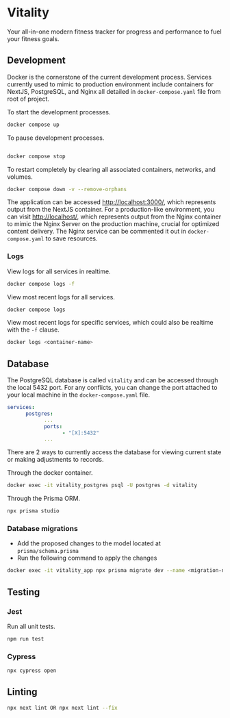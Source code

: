 # Vitality

Your all-in-one modern fitness tracker for progress and performance to fuel your fitness goals.

## Development

Docker is the cornerstone of the current development process. Services currently used to mimic to production environment include containers for NextJS, PostgreSQL, and Nginx all detailed in `docker-compose.yaml` file from root of project.

To start the development processes.

``` bash
docker compose up 
```

To pause development processes.

```bash

docker compose stop
```

To restart completely by clearing all associated containers, networks, and volumes.

```bash
docker compose down -v --remove-orphans 
```

The application can be accessed [http://localhost:3000/](http://localhost:3000/), which represents output from the NextJS container. For a production-like environment, you can visit [http://localhost/](http://localhost/), which represents output from the Nginx container to mimic the Nginx Server on the production machine, crucial for optimized content delivery. The Nginx service can be commented it out in `docker-compose.yaml` to save resources.

### Logs

View logs for all services in realtime.

```bash
docker compose logs -f
```

View most recent logs for all services.

```bash
docker compose logs 
```

View most recent logs for specific services, which could also be realtime with the `-f` clause.

```bash
docker logs <container-name> 
```

## Database

The PostgreSQL database is called `vitality` and can be accessed through the local 5432 port. For any conflicts, you can change the port attached to your local machine in the `docker-compose.yaml` file.

``` yaml
services:
      postgres:   
            ...
            ports:
                  - "[X]:5432"
            ...
```

There are 2 ways to currently access the database for viewing current state or making adjustments to records.

Through the docker container.

``` bash
docker exec -it vitality_postgres psql -U postgres -d vitality
```

Through the Prisma ORM.

``` bash
npx prisma studio
```

### Database migrations

- Add the proposed changes to the model located at `prisma/schema.prisma`
- Run the following command to apply the changes

``` bash
docker exec -it vitality_app npx prisma migrate dev --name <migration-name>
```

## Testing

### Jest

Run all unit tests.

```bash
npm run test  
```

### Cypress

```bash
npx cypress open
```


## Linting

```bash
npx next lint OR npx next lint --fix
```